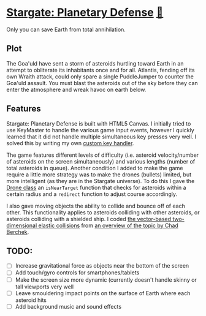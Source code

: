 # [Stargate: Planetary Defense](www.scottschupbach.com/planetarydefense) [🔗](https://www.scottschupbach.com/planetarydefense)
Only you can save Earth from total annihilation.

## Plot
The Goa'uld have sent a storm of asteroids hurtling toward Earth in an attempt to obliterate its inhabitants once and for all. Atlantis, fending off its own Wraith attack, could only spare a single PuddleJumper to counter the Goa'uld assault. You must blast the asteroids out of the sky before they can enter the atmosphere and wreak havoc on earth below.

## Features
Stargate: Planetary Defense is built with HTML5 Canvas. I initially tried to use KeyMaster to handle the various game input events, however I quickly learned that it did not handle multiple simultaneous key presses very well. I solved this by writing my own [custom key handler](https://github.com/scottyschup/planetarydefense/blob/gh-pages/lib/keyMonkey.js).

The game features different levels of difficulty (i.e. asteroid velocity/number of asteroids on the screen simultaneously) and various lengths (number of total asteroids in queue). Another condition I added to make the game require a little more strategy was to make the drones (bullets) limited, but more intelligent (as they are in the Stargate universe). To do this I gave the [Drone class](https://github.com/scottyschup/planetarydefense/blob/gh-pages/lib/drone.js) an `isNearTarget` function that checks for asteroids within a certain radius and a `redirect` function to adjust course accordingly.

I also gave moving objects the ability to collide and bounce off of each other. This functionality applies to asteroids colliding with other asteroids, or asteroids colliding with a shielded ship. I coded [the vector-based two-dimensional elastic collisions](https://github.com/scottyschup/planetarydefense/blob/gh-pages/lib/movingObject.js#L17) from [an overview of the topic by Chad Berchek](http://www.vobarian.com/collisions/2dcollisions2.pdf). 

## TODO:
- [ ] Increase gravitational force as objects near the bottom of the screen
- [ ] Add touch/gyro controls for smartphones/tablets
- [ ] Make the screen size more dynamic (currently doesn't handle skinny or tall viewports very well
- [ ] Leave smouldering impact points on the surface of Earth where each asteroid hits
- [ ] Add background music and sound effects
